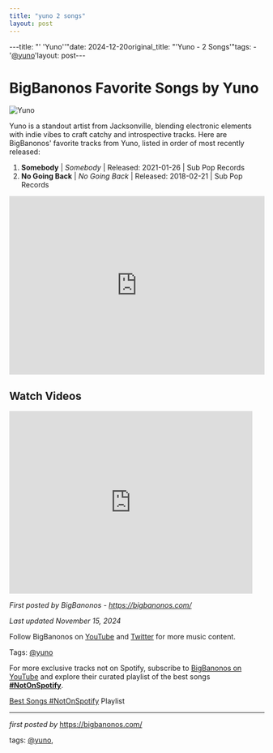 ```yaml
---
title: "yuno 2 songs"
layout: post
---
```

---title: "' 'Yuno''"date: 2024-12-20original_title: "'Yuno - 2 Songs'"tags:  - '[@yuno](/tags/yuno/)'layout: post---<h1>BigBanonos Favorite Songs by Yuno</h1><img src="https://subpop-img.s3.amazonaws.com/asset/post_images/attachments/000/007/333/max_600_400/yuno-2018-promo-01-yuno-2665x1500-300-3.jpg?1521140816" alt="Yuno"> <p>Yuno is a standout artist from Jacksonville, blending electronic elements with indie vibes to craft catchy and introspective tracks. Here are BigBanonos' favorite tracks from Yuno, listed in order of most recently released:</p> <ol> <li><strong>Somebody</strong> | <em>Somebody</em> | Released: 2021-01-26 | Sub Pop Records</li> <li><strong>No Going Back</strong> | <em>No Going Back</em> | Released: 2018-02-21 | Sub Pop Records</li></ol> <div> <iframe src="https://open.spotify.com/embed/playlist/708CQjetU3TEZ6XJYsKIW8?utm_source=generator" width="100%" height="352" frameborder="0" allowfullscreen="" allow="autoplay; clipboard-write; encrypted-media; fullscreen; picture-in-picture" loading="lazy"></iframe></div> <h2>Watch Videos</h2><div> <iframe frameborder="0" height="360" src="https://youtube.com/embed/u-pI7EAsq44?list=PLtuNtuTatqI2T7PhsrhYc6VDNwNjOQRMr" width="480"></iframe></div> <p><em>First posted by BigBanonos - <a href="https://bigbanonos.com/">https://bigbanonos.com/</a></em></p><p><em>Last updated November 15, 2024</em></p><p>Follow BigBanonos on <a href="https://www.youtube.com/[@BigBanonos](/tags/BigBanonos/)">YouTube</a> and <a href="https://x.com/bigbanonos">Twitter</a> for more music content.</p><p>Tags: [@yuno](/tags/yuno/)</p><!--Subscribe and Playlist Links--><div>    <p>For more exclusive tracks not on Spotify, subscribe to <a href="https://www.youtube.com/[@BigBanonos](/tags/BigBanonos/)" target="_blank">BigBanonos on YouTube</a> and explore their curated playlist of the best songs <strong>[#NotOnSpotify](/tags/NotOnSpotify/)</strong>.</p>    <p><a href="https://www.youtube.com/playlist?list=PLtuNtuTatqI0kFahUCbtbfenC_ET5O_tr" target="_blank">Best Songs [#NotOnSpotify](/tags/NotOnSpotify/) Playlist<br /></a></p></div><hr /><p><em>first posted by</em> <a href="https://bigbanonos.com/" rel="noopener" target="_new">https://bigbanonos.com/</a></p><p>tags: [@yuno](/tags/yuno/),</p>